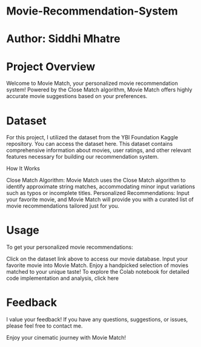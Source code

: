 # Movie-Recommendation-System

# Author: Siddhi Mhatre

# Project Overview
Welcome to Movie Match, your personalized movie recommendation system! Powered by the Close Match algorithm, Movie Match offers highly accurate movie suggestions based on your preferences.

# Dataset
For this project, I utilized the dataset from the YBI Foundation Kaggle repository. You can access the dataset here. This dataset contains comprehensive information about movies, user ratings, and other relevant features necessary for building our recommendation system.

How It Works

Close Match Algorithm: Movie Match uses the Close Match algorithm to identify approximate string matches, accommodating minor input variations such as typos or incomplete titles.
Personalized Recommendations: Input your favorite movie, and Movie Match will provide you with a curated list of movie recommendations tailored just for you.

# Usage
To get your personalized movie recommendations:

Click on the dataset link above to access our movie database.
Input your favorite movie into Movie Match.
Enjoy a handpicked selection of movies matched to your unique taste!
To explore the Colab notebook for detailed code implementation and analysis, click here

# Feedback
I value your feedback! If you have any questions, suggestions, or issues, please feel free to contact me.

Enjoy your cinematic journey with Movie Match!

